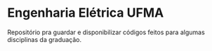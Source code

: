 # Engenharia Elétrica UFMA
Repositório pra guardar e disponibilizar códigos feitos para algumas disciplinas da graduação.
